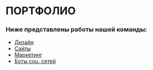 # ПОРТФОЛИО

### Ниже представлены работы нашей команды:

- [Дизайн](https://github.com/vanekForest/portfolio/blob/master/design/README.md)
- [Сайты](https://github.com/vanekForest/portfolio/blob/master/websites/README.md)
- [Маркетинг](https://github.com/vanekForest/portfolio/blob/master/marketing/README.md)
- [Боты соц. сетей](https://github.com/vanekForest/portfolio/blob/master/bots/README.md)

